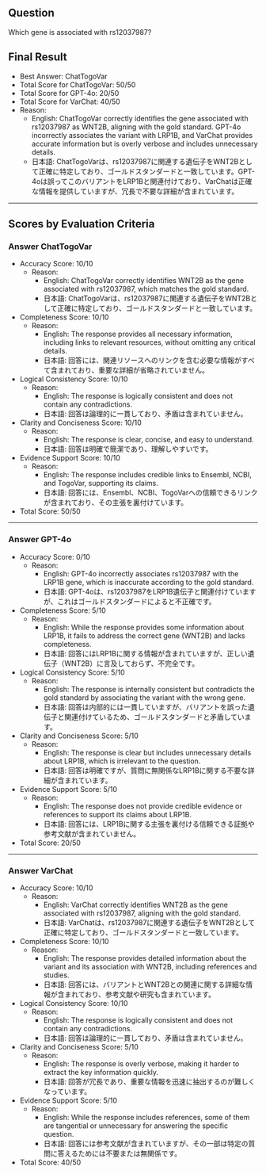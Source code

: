 ## Question

Which gene is associated with rs12037987?

## Final Result

- Best Answer: ChatTogoVar
- Total Score for ChatTogoVar: 50/50
- Total Score for GPT-4o: 20/50
- Total Score for VarChat: 40/50
- Reason:
  - English: ChatTogoVar correctly identifies the gene associated with rs12037987 as WNT2B, aligning with the gold standard. GPT-4o incorrectly associates the variant with LRP1B, and VarChat provides accurate information but is overly verbose and includes unnecessary details.
  - 日本語: ChatTogoVarは、rs12037987に関連する遺伝子をWNT2Bとして正確に特定しており、ゴールドスタンダードと一致しています。GPT-4oは誤ってこのバリアントをLRP1Bと関連付けており、VarChatは正確な情報を提供していますが、冗長で不要な詳細が含まれています。

---

## Scores by Evaluation Criteria

### Answer ChatTogoVar
- Accuracy Score: 10/10
  - Reason: 
    - English: ChatTogoVar correctly identifies WNT2B as the gene associated with rs12037987, which matches the gold standard.
    - 日本語: ChatTogoVarは、rs12037987に関連する遺伝子をWNT2Bとして正確に特定しており、ゴールドスタンダードと一致しています。
- Completeness Score: 10/10
  - Reason: 
    - English: The response provides all necessary information, including links to relevant resources, without omitting any critical details.
    - 日本語: 回答には、関連リソースへのリンクを含む必要な情報がすべて含まれており、重要な詳細が省略されていません。
- Logical Consistency Score: 10/10
  - Reason: 
    - English: The response is logically consistent and does not contain any contradictions.
    - 日本語: 回答は論理的に一貫しており、矛盾は含まれていません。
- Clarity and Conciseness Score: 10/10
  - Reason: 
    - English: The response is clear, concise, and easy to understand.
    - 日本語: 回答は明確で簡潔であり、理解しやすいです。
- Evidence Support Score: 10/10
  - Reason: 
    - English: The response includes credible links to Ensembl, NCBI, and TogoVar, supporting its claims.
    - 日本語: 回答には、Ensembl、NCBI、TogoVarへの信頼できるリンクが含まれており、その主張を裏付けています。
- Total Score: 50/50

---

### Answer GPT-4o
- Accuracy Score: 0/10
  - Reason: 
    - English: GPT-4o incorrectly associates rs12037987 with the LRP1B gene, which is inaccurate according to the gold standard.
    - 日本語: GPT-4oは、rs12037987をLRP1B遺伝子と関連付けていますが、これはゴールドスタンダードによると不正確です。
- Completeness Score: 5/10
  - Reason: 
    - English: While the response provides some information about LRP1B, it fails to address the correct gene (WNT2B) and lacks completeness.
    - 日本語: 回答にはLRP1Bに関する情報が含まれていますが、正しい遺伝子（WNT2B）に言及しておらず、不完全です。
- Logical Consistency Score: 5/10
  - Reason: 
    - English: The response is internally consistent but contradicts the gold standard by associating the variant with the wrong gene.
    - 日本語: 回答は内部的には一貫していますが、バリアントを誤った遺伝子と関連付けているため、ゴールドスタンダードと矛盾しています。
- Clarity and Conciseness Score: 5/10
  - Reason: 
    - English: The response is clear but includes unnecessary details about LRP1B, which is irrelevant to the question.
    - 日本語: 回答は明確ですが、質問に無関係なLRP1Bに関する不要な詳細が含まれています。
- Evidence Support Score: 5/10
  - Reason: 
    - English: The response does not provide credible evidence or references to support its claims about LRP1B.
    - 日本語: 回答には、LRP1Bに関する主張を裏付ける信頼できる証拠や参考文献が含まれていません。
- Total Score: 20/50

---

### Answer VarChat
- Accuracy Score: 10/10
  - Reason: 
    - English: VarChat correctly identifies WNT2B as the gene associated with rs12037987, aligning with the gold standard.
    - 日本語: VarChatは、rs12037987に関連する遺伝子をWNT2Bとして正確に特定しており、ゴールドスタンダードと一致しています。
- Completeness Score: 10/10
  - Reason: 
    - English: The response provides detailed information about the variant and its association with WNT2B, including references and studies.
    - 日本語: 回答には、バリアントとWNT2Bとの関連に関する詳細な情報が含まれており、参考文献や研究も含まれています。
- Logical Consistency Score: 10/10
  - Reason: 
    - English: The response is logically consistent and does not contain any contradictions.
    - 日本語: 回答は論理的に一貫しており、矛盾は含まれていません。
- Clarity and Conciseness Score: 5/10
  - Reason: 
    - English: The response is overly verbose, making it harder to extract the key information quickly.
    - 日本語: 回答が冗長であり、重要な情報を迅速に抽出するのが難しくなっています。
- Evidence Support Score: 5/10
  - Reason: 
    - English: While the response includes references, some of them are tangential or unnecessary for answering the specific question.
    - 日本語: 回答には参考文献が含まれていますが、その一部は特定の質問に答えるためには不要または無関係です。
- Total Score: 40/50